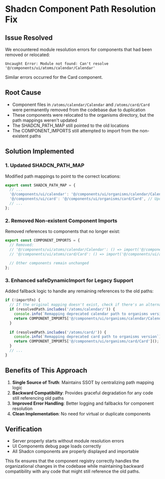 # Shadcn Component Path Resolution Fix

## Issue Resolved
We encountered module resolution errors for components that had been removed or relocated:

```
Uncaught Error: Module not found: Can't resolve '@/components/ui/atoms/calendar/Calendar'
```

Similar errors occurred for the Card component.

## Root Cause
- Component files in `/atoms/calendar/Calendar` and `/atoms/card/Card` were permanently removed from the codebase due to duplication
- These components were relocated to the organisms directory, but the path mappings weren't updated
- The SHADCN_PATH_MAP still pointed to the old locations
- The COMPONENT_IMPORTS still attempted to import from the non-existent paths

## Solution Implemented

### 1. Updated SHADCN_PATH_MAP
Modified path mappings to point to the correct locations:
```javascript
export const SHADCN_PATH_MAP = {
  // ...
  '@/components/ui/calendar': '@/components/ui/organisms/calendar/Calendar', // Updated from atoms
  '@/components/ui/card': '@/components/ui/organisms/card/Card', // Updated from atoms
  // ...
};
```

### 2. Removed Non-existent Component Imports
Removed references to components that no longer exist:
```javascript
export const COMPONENT_IMPORTS = {
  // Removed:
  // '@/components/ui/atoms/calendar/Calendar': () => import('@/components/ui/atoms/calendar/Calendar'),
  // '@/components/ui/atoms/card/Card': () => import('@/components/ui/atoms/card/Card'),
  
  // Other components remain unchanged
};
```

### 3. Enhanced safeDynamicImport for Legacy Support
Added fallback logic to handle any remaining references to the old paths:
```javascript
if (!importFn) {
  // If the original mapping doesn't exist, check if there's an alternative mapping
  if (resolvedPath.includes('/atoms/calendar/')) {
    console.info(`Remapping deprecated calendar path to organisms version`);
    return COMPONENT_IMPORTS['@/components/ui/organisms/calendar/Calendar']();
  }
  
  if (resolvedPath.includes('/atoms/card/')) {
    console.info(`Remapping deprecated card path to organisms version`);
    return COMPONENT_IMPORTS['@/components/ui/organisms/card/Card']();
  }
  // ...
}
```

## Benefits of This Approach
1. **Single Source of Truth**: Maintains SSOT by centralizing path mapping logic
2. **Backward Compatibility**: Provides graceful degradation for any code still referencing old paths
3. **Improved Error Handling**: Better logging and fallbacks for component resolution
4. **Clean Implementation**: No need for virtual or duplicate components

## Verification
- Server properly starts without module resolution errors
- UI Components debug page loads correctly 
- All Shadcn components are properly displayed and importable

This fix ensures that the component registry correctly handles the organizational changes in the codebase while maintaining backward compatibility with any code that might still reference the old paths.
